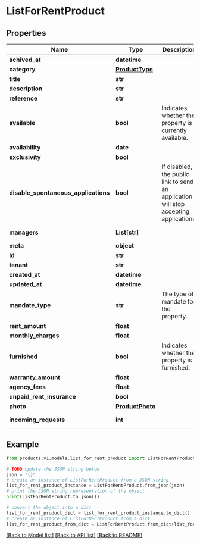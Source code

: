 # ListForRentProduct


## Properties

Name | Type | Description | Notes
------------ | ------------- | ------------- | -------------
**achived_at** | **datetime** |  | [optional] 
**category** | [**ProductType**](ProductType.md) |  | [optional] 
**title** | **str** |  | [optional] 
**description** | **str** |  | [optional] 
**reference** | **str** |  | [optional] 
**available** | **bool** | Indicates whether the property is currently available. | [optional] [default to True]
**availability** | **date** |  | [optional] 
**exclusivity** | **bool** |  | [optional] 
**disable_spontaneous_applications** | **bool** | If disabled, the public link to send an application will stop accepting applications. | [optional] [default to False]
**managers** | **List[str]** |  | [optional] [default to []]
**meta** | **object** |  | [optional] 
**id** | **str** |  | 
**tenant** | **str** |  | 
**created_at** | **datetime** |  | 
**updated_at** | **datetime** |  | 
**mandate_type** | **str** | The type of mandate for the property. | [optional] [default to 'management']
**rent_amount** | **float** |  | [optional] 
**monthly_charges** | **float** |  | [optional] 
**furnished** | **bool** | Indicates whether the property is furnished. | [optional] [default to False]
**warranty_amount** | **float** |  | [optional] 
**agency_fees** | **float** |  | [optional] 
**unpaid_rent_insurance** | **bool** |  | [optional] 
**photo** | [**ProductPhoto**](ProductPhoto.md) |  | [optional] 
**incoming_requests** | **int** |  | [optional] [default to 0]

## Example

```python
from products.v1.models.list_for_rent_product import ListForRentProduct

# TODO update the JSON string below
json = "{}"
# create an instance of ListForRentProduct from a JSON string
list_for_rent_product_instance = ListForRentProduct.from_json(json)
# print the JSON string representation of the object
print(ListForRentProduct.to_json())

# convert the object into a dict
list_for_rent_product_dict = list_for_rent_product_instance.to_dict()
# create an instance of ListForRentProduct from a dict
list_for_rent_product_from_dict = ListForRentProduct.from_dict(list_for_rent_product_dict)
```
[[Back to Model list]](../README.md#documentation-for-models) [[Back to API list]](../README.md#documentation-for-api-endpoints) [[Back to README]](../README.md)


